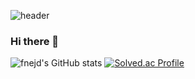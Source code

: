![header](https://capsule-render.vercel.app/api?type=waving&color=FAF5F1&height=300&section=header&text=%20fnejd%20&fontSize=90&fontColor=FBCEB1)


### Hi there 👋

![fnejd's GitHub stats](https://github-readme-stats.vercel.app/api?username=fnejd&theme=default&show_icons=true)
[![Solved.ac Profile](http://mazassumnida.wtf/api/v2/generate_badge?boj=rdygo)](https://solved.ac/rdygo)



<!--
**fnejd/fnejd** is a ✨ _special_ ✨ repository because its `README.md` (this file) appears on your GitHub profile.

Here are some ideas to get you started:

- 🔭 I’m currently working on ...
- 🌱 I’m currently learning ...
- 👯 I’m looking to collaborate on ...
- 🤔 I’m looking for help with ...
- 💬 Ask me about ...
- 📫 How to reach me: ...
- 😄 Pronouns: ...
- ⚡ Fun fact: ...
-->
